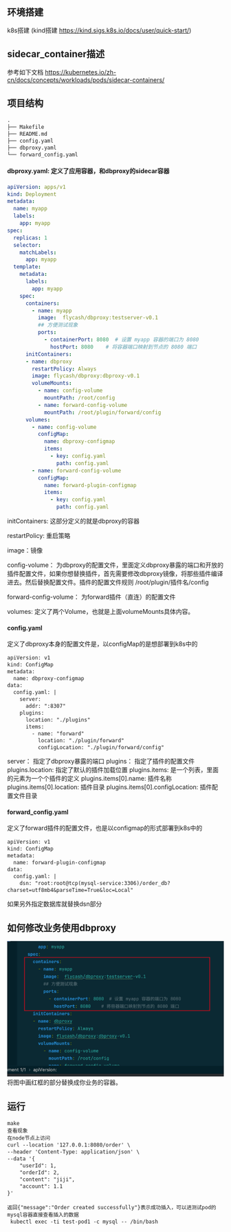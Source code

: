 ## 环境搭建
k8s搭建   (kind搭建 https://kind.sigs.k8s.io/docs/user/quick-start/)

## sidecar_container描述
参考如下文档
https://kubernetes.io/zh-cn/docs/concepts/workloads/pods/sidecar-containers/


## 项目结构
```shell
.
├── Makefile
├── README.md
├── config.yaml
├── dbproxy.yaml
└── forward_config.yaml
```
#### dbproxy.yaml: 定义了应用容器，和dbproxy的sidecar容器
```yaml
apiVersion: apps/v1
kind: Deployment
metadata:
  name: myapp
  labels:
    app: myapp
spec:
  replicas: 1
  selector:
    matchLabels:
      app: myapp
  template:
    metadata:
      labels:
        app: myapp
    spec:
      containers:
        - name: myapp
          image:  flycash/dbproxy:testserver-v0.1
          ## 方便测试现象
          ports:
            - containerPort: 8080  # 设置 myapp 容器的端口为 8080
              hostPort: 8080    # 将容器端口映射到节点的 8080 端口
      initContainers:
      - name: dbproxy
        restartPolicy: Always
        image: flycash/dbproxy:dbproxy-v0.1
        volumeMounts:
          - name: config-volume
            mountPath: /root/config
          - name: forward-config-volume
            mountPath: /root/plugin/forward/config
      volumes:
        - name: config-volume
          configMap:
            name: dbproxy-configmap
            items:
              - key: config.yaml
                path: config.yaml
        - name: forward-config-volume
          configMap:
            name: forward-plugin-configmap
            items:
              - key: config.yaml
                path: config.yaml
```
initContainers: 这部分定义的就是dbproxy的容器

restartPolicy: 重启策略

image：镜像

config-volume： 为dbproxy的配置文件，里面定义dbproxy暴露的端口和开放的插件配置文件，如果你想替换插件，首先需要修改dbproxy镜像，将那些插件编译进去。然后替换配置文件。插件的配置文件规则 /root/plugin/插件名/config

forward-config-volume： 为forward插件（直连）的配置文件

volumes: 定义了两个Volume，也就是上面volumeMounts具体内容。

#### config.yaml
定义了dbproxy本身的配置文件是，以configMap的是想部署到k8s中的
```shell
apiVersion: v1
kind: ConfigMap
metadata:
  name: dbproxy-configmap
data:
  config.yaml: |
    server:
      addr: ":8307"
    plugins:
      location: "./plugins"
      items:
        - name: "forward"
          location: "./plugin/forward"
          configLocation: "./plugin/forward/config"

```
server： 指定了dbproxy暴露的端口
plugins： 指定了插件的配置文件
plugins.location: 指定了默认的插件加载位置
plugins.items: 是一个列表，里面的元素为一个个插件的定义
plugins.items[0].name: 插件名称
plugins.items[0].location: 插件目录
plugins.items[0].configLocation: 插件配置文件目录

#### forward_config.yaml
定义了forward插件的配置文件，也是以configmap的形式部署到k8s中的
```shell
apiVersion: v1
kind: ConfigMap
metadata:
  name: forward-plugin-configmap
data:
  config.yaml: |
    dsn: "root:root@tcp(mysql-service:3306)/order_db?charset=utf8mb4&parseTime=True&loc=Local"
```
如果另外指定数据库就替换dsn部分


## 如何修改业务使用dbproxy
![img.png](img.png)
将图中画红框的部分替换成你业务的容器。



## 运行
```shell
make 
查看现象
在node节点上访问
curl --location '127.0.0.1:8080/order' \
--header 'Content-Type: application/json' \
--data '{
    "userId": 1,
    "orderId": 2,
    "content": "jiji",
    "account": 1.1
}'

返回{"message":"Order created successfully"}表示成功插入，可以进测试pod的mysql容器直接查看插入的数据
 kubectl exec -ti test-pod1 -c mysql -- /bin/bash

```
